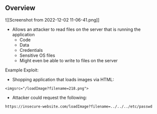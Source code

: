 
## Overview

![[Screenshot from 2022-12-02 11-06-41.png]]

- Allows an attacker to read files on the server that is running the application
	- Code
	- Data
	- Credentials
	- Sensitive OS files
	- Might even be able to write to files on the server

Example Exploit:
- Shopping application that loads images via HTML:
```
<imgsrc="/loadImage?filename=218.png">
```
- Attacker could request the following:
```
https://insecure-website.com/loadImage?filename=../../../etc/passwd
```
